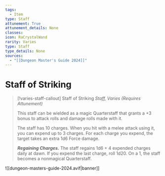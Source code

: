 ```yaml
---
tags:
  - Item
type: Staff
attunement: True
attunement_details: None
classes:
icon: RaCrystalWand
rarity: Varies
type: Staff
type_details: None
sources: 
  - "[[Dungeon Master's Guide 2024]]"
---
```

# Staff of Striking
>[!varies-staff-callout] Staff of Striking
>_Staff, Varies (Requires Attunement)_
>
>This staff can be wielded as a magic Quarterstaff that grants a +3 bonus to attack rolls and damage rolls made with it.
>
>The staff has 10 charges. When you hit with a melee attack using it, you can expend up to 3 charges. For each charge you expend, the target takes an extra 1d6 Force damage.
>
>**_Regaining Charges._** The staff regains 1d6 + 4 expended charges daily at dawn. If you expend the last charge, roll 1d20. On a 1, the staff becomes a nonmagical Quarterstaff.
>


![[dungeon-masters-guide-2024.avif|banner]]